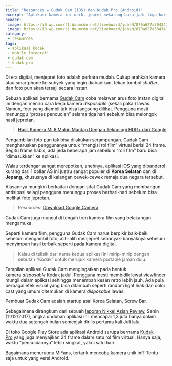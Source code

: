```yaml
---
title: "Resources ★ Gudak Cam (iOS) dan Kudak Pro (Android)"
excerpt: "Aplikasi kamera ini unik, jepret sekarang baru jadi tiga hari lagi. Mirip kamera `Kodak` jaman dulu."
header:
 image: https://i0.wp.com/t1.daumcdn.net/liveboard/jobsN/870a627a50434770a13efb7da038e25d.JPG?resize=600,300
 image: https://i0.wp.com/t1.daumcdn.net/liveboard/jobsN/870a627a50434770a13efb7da038e25d.JPG?resize=320,160
category:
 - resources
tags:
 - aplikasi kodak
 - mobile fotografi
 - gudak cam
 - kudak pro
---
```

Di era digital, menjepret foto adalah perkara mudah. Cukup arahkan kamera atau smartphone ke subyek yang ingin diabadikan, tekan tombol _shutter_, dan foto pun akan tersaji secara instan.

Sebuah aplikasi bernama [Gudak Cam](https://itunes.apple.com/us/app/gudak-cam/id1237692856?mt=8) coba melawan arus foto instan digital ini dengan meniru cara kerja kamera _disposable_ (sekali pakai) lawas. Namun, foto yang diambil tak bisa langsung dilihat. Pengguna mesti menunggu “proses pencucian” selama tiga hari sebelum bisa melongok hasil jepretan.

> [Hasil Kamera Mi 6 Makin Mantap Dengan Teknologi HDR+ dari Google](http://www.knoacc.org/2017/11/kamera-mi-6-makin-mantap-dengan-teknologi-hdr-google.html)

Pengambilan foto pun tak bisa dilakukan serampangan. Gudak Cam mengharuskan penggunanya untuk “mengisi rol film” virtual berisi 24 frame. Begitu frame habis, ada jeda beberapa jam sebelum “roll film” baru bisa “dimasukkan” ke aplikasi.

Walau terdengar sangat merepotkan, anehnya, aplikasi iOS yang dibanderol kurang dari 1 dollar AS ini justru sangat populer di **Korea Selatan** dan di **Jepang**, khususnya di kalangan cewek-cewek remaja dua negara tersebut.

Alasannya mungkin berkaitan dengan sifat Gudak Cam yang membangun antisipasi selagi pengguna menunggu proses berhari-hari sebelum bisa melihat foto jepretan.

> Resources: [Download Google Camera](https://mi.knoacc.org/download-aplikasi-google-camera-cocok-untuk-miui-xiaomi)

Gudak Cam juga muncul di tengah tren kamera film yang belakangan mengamuka.

Seperti kamera film, pengguna Gudak Cam harus berpikir baik-baik sebelum mengambil foto, alih-alih menjepret sebanyak-banyaknya sebelum menyimpan hasil terbaik seperti pada kamera digital.

> Kalau di telisik dari nama kedua aplikasi ini mirip-mirip dengan sebutan  “Kodak” untuk merujuk kamera portable jaman dulu.

Tampilan aplikasi Gudak Cam mengingatkan pada bentuk kamera _disposable_ Kodak jadul. Pengguna mesti membidik lewat viewfinder mungil dalam aplikasi sehingga menambah kesan retro lebih jauh. Ada pula berbagai efek visual yang bisa ditambah seperti random light leak dan color cast yang umum ditemukan di kamera _disposable_ lawas.

Pembuat Gudak Cam adalah startup asal Korea Selatan, Screw Bar.

Sebagaimana dirangkum dari sebuah [laporan Nikkei Asian Review](https://asia.nikkei.com/Business/Companies/Slow-camera-app-fast-becoming-a-new-sensation?page=1), Senin (11/12/2017), angka unduhan aplikasi ini  mencapai 1,3 juta hanya dalam waktu dua setengah bulan semenjak dirilis pertama kali Juli lalu.

Di toko Google Play Store ada aplikasi Android serupa bernama [Kudak Pro](https://play.google.com/store/apps/details?id=com.ginnypix.gudakpro&hl=en) yang juga menyajikan 24 frame dalam satu rol film virtual. Hanya saja, waktu “pencuciannya” lebih singkat, yakni satu hari.

Bagaimana menurutmu MiFans, tertarik mencoba kamera unik ini? Tentu saja untuk yang versi Android.
